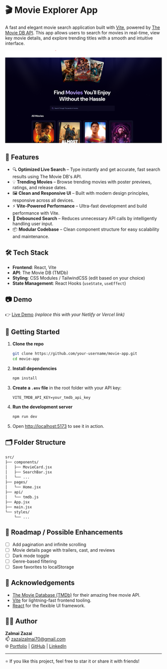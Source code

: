 # 🎬 Movie Explorer App

A fast and elegant movie search application built with [Vite](https://vitejs.dev/), powered by [The Movie DB API](https://www.themoviedb.org/documentation/api). This app allows users to search for movies in real-time, view key movie details, and explore trending titles with a smooth and intuitive interface.

![screenshot](./screenshot.png) <!-- Replace with your actual screenshot path -->

## 🚀 Features

- 🔍 **Optimized Live Search** – Type instantly and get accurate, fast search results using The Movie DB's API.
- 💡 **Trending Movies** – Browse trending movies with poster previews, ratings, and release dates.
- 🖼️ **Clean and Responsive UI** – Built with modern design principles, responsive across all devices.
- ⚡ **Vite-Powered Performance** – Ultra-fast development and build performance with Vite.
- 🧠 **Debounced Search** – Reduces unnecessary API calls by intelligently handling user input.
- 📦 **Modular Codebase** – Clean component structure for easy scalability and maintenance.

## 🛠️ Tech Stack

- **Frontend**: React, Vite
- **API**: The Movie DB (TMDb)
- **Styling**: CSS Modules / TailwindCSS (edit based on your choice)
- **State Management**: React Hooks (`useState`, `useEffect`)

## 📷 Demo

👉 [Live Demo](https://your-demo-link.com) _(replace this with your Netlify or Vercel link)_

## 🔧 Getting Started

1. **Clone the repo**

   ```bash
   git clone https://github.com/your-username/movie-app.git
   cd movie-app
   ```

2. **Install dependencies**

   ```bash
   npm install
   ```

3. **Create a `.env` file** in the root folder with your API key:

   ```env
   VITE_TMDB_API_KEY=your_tmdb_api_key
   ```

4. **Run the development server**

   ```bash
   npm run dev
   ```

5. Open [http://localhost:5173](http://localhost:5173) to see it in action.

## 🗂️ Folder Structure

```
src/
├── components/
│   ├── MovieCard.jsx
│   ├── SearchBar.jsx
│   └── ...
├── pages/
│   └── Home.jsx
├── api/
│   └── tmdb.js
├── App.jsx
├── main.jsx
└── styles/
    └── ...
```

## 📌 Roadmap / Possible Enhancements

- [ ] Add pagination and infinite scrolling
- [ ] Movie details page with trailers, cast, and reviews
- [ ] Dark mode toggle
- [ ] Genre-based filtering
- [ ] Save favorites to localStorage

## 🤝 Acknowledgements

- [The Movie Database (TMDb)](https://www.themoviedb.org/) for their amazing free movie API.
- [Vite](https://vitejs.dev/) for lightning-fast frontend tooling.
- [React](https://reactjs.org/) for the flexible UI framework.

## 🧑‍💻 Author

**Zalmai Zazai**  
📫 [zazaizalmai70@gmail.com](mailto:zazaizalmai70@gmail.com)  
🌐 [Portfolio](https://zalmai-zazai.github.io/ProtFolioApp/) | [GitHub](https://github.com/zalmai-zazai) | [LinkedIn](https://www.linkedin.com/in/zalmai-zazai-541017126/)

---

⭐️ If you like this project, feel free to star it or share it with friends!
